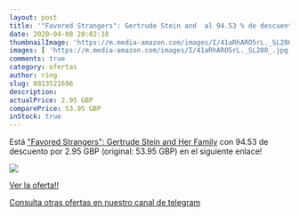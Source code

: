 ```yaml
---
layout: post
title: '"Favored Strangers": Gertrude Stein and  al 94.53 % de descuento'
date: 2020-04-08 20:02:18
thumbnailImage: 'https://m.media-amazon.com/images/I/41aRhARO5rL._SL200_.jpg'
images: [ 'https://m.media-amazon.com/images/I/41aRhARO5rL._SL200_.jpg' ]
comments: true
category: ofertas
author: ring
slug: 0813521696
description:
actualPrice: 2.95 GBP
comparePrice: 53.95 GBP
inStock: true
---
```


Está ["Favored Strangers": Gertrude Stein and Her Family](https://www.amazon.co.uk/dp/0813521696/?tag=redken01-21) con 94.53 de descuento por 2.95 GBP (original: 53.95 GBP) en el siguiente enlace!

[![](https://m.media-amazon.com/images/I/41aRhARO5rL._SL200_.jpg)](https://www.amazon.co.uk/dp/0813521696/?tag=redken01-21)

[Ver la oferta!!](https://www.amazon.co.uk/dp/0813521696/?tag=redken01-21)

[Consulta otras ofertas en nuestro canal de telegram](https://t.me/s/ofertas25)
